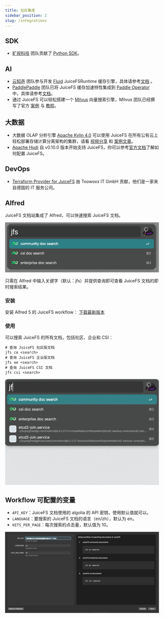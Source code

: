 ```yaml
---
title: 社区集成
sidebar_position: 2
slug: /integrations
---
```


## SDK

- [旷视科技](https://megvii.com) 团队贡献了 [Python SDK](https://github.com/megvii-research/juicefs-python)。

## AI

- [云知声](https://www.unisound.com) 团队参与开发 [Fluid](https://github.com/fluid-cloudnative/fluid) JuiceFSRuntime 缓存引擎，具体请参考[文档](https://github.com/fluid-cloudnative/fluid/blob/master/docs/zh/samples/juicefs_runtime.md) 。
- [PaddlePaddle](https://github.com/paddlepaddle/paddle) 团队已将 JuiceFS 缓存加速特性集成到 [Paddle Operator](https://github.com/PaddleFlow/paddle-operator) 中，具体请参考[文档](https://github.com/PaddleFlow/paddle-operator/blob/sampleset/docs/zh_CN/ext-overview.md)。
- 通过 JuiceFS 可以轻松搭建一个 [Milvus](https://milvus.io) 向量搜索引擎，Milvus 团队已经撰写了官方 [案例](https://zilliz.com/blog/building-a-milvus-cluster-based-on-juicefs) 与 [教程](https://tutorials.milvus.io/en-juicefs/index.html?index=..%2F..index#0)。

## 大数据

- 大数据 OLAP 分析引擎 [Apache Kylin 4.0](http://kylin.apache.org) 可以使用 JuiceFS 在所有公有云上轻松部署存储计算分离架构的集群，请看 [视频分享](https://www.bilibili.com/video/BV1c54y1W72S) 和 [案例文章](https://juicefs.com/zh-cn/blog/optimize-kylin-on-juicefs)。
- [Apache Hudi](https://hudi.apache.org) 自 v0.10.0 版本开始支持 JuiceFS，你可以参考[官方文档](https://hudi.apache.org/docs/jfs_hoodie)了解如何配置 JuiceFS。

## DevOps

- [Terraform Provider for JuiceFS](https://github.com/toowoxx/terraform-provider-juicefs) 由 Toowoxx IT GmbH 贡献，他们是一家来自德国的 IT 服务公司。

## Alfred

JuiceFS 文档站集成了 Alfred，可以快速搜索 JuiceFS 文档。

![JuiceFS Alfred Workflow](../images/workflow-root.png)

只需在 Alfred 中输入关键字（默认：jfs）并提供查询即可查看 JuiceFS 文档的即时搜索结果。

### 安装

安装 Alfred 5 的 JuiceFS workflow： [下载最新版本](https://github.com/zwwhdls/juicefs-alfred-workflow/releases/download/v0.1.0/JuiceFS.Search.alfredworkflow)

### 使用

可以搜索 JuiceFS 的所有文档，包括社区、企业和 CSI：

```
# 查询 JuiceFS 社区版文档
jfs ce <search>
# 查询 JuiceFS 企业版文档
jfs ee <search>
# 查询 JuiceFS CSI 文档
jfs csi <search>
```

![JuiceFS Alfred Workflow demo](../images/workflow-demo.gif)

## Workflow 可配置的变量

- `API_KEY`：JuiceFS 文档使用的 algolia 的 API 密钥，使用默认值就可以。
- `LANGUAGE`：要搜索的 JuiceFS 文档的语言（en/zh），默认为 en。
- `HITS_PER_PAGE`：每次搜索的点击量，默认值为 10。

![JuiceFS Alfred Workflow configuration](../images/configuration.png)
